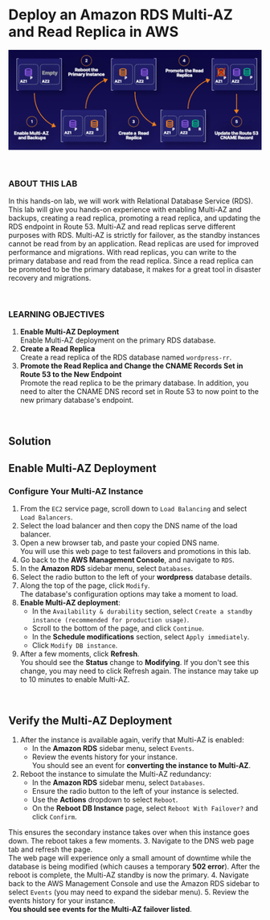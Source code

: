 # Deploy an Amazon RDS Multi-AZ and Read Replica in AWS

![](../img/5.2.LabDiagram.png)

<br>

### ABOUT THIS LAB
In this hands-on lab, we will work with Relational Database Service (RDS). This lab will give you hands-on experience with enabling Multi-AZ and backups, creating a read replica, promoting a read replica, and updating the RDS endpoint in Route 53. Multi-AZ and read replicas serve different purposes with RDS. Multi-AZ is strictly for failover, as the standby instances cannot be read from by an application. Read replicas are used for improved performance and migrations. With read replicas, you can write to the primary database and read from the read replica. Since a read replica can be promoted to be the primary database, it makes for a great tool in disaster recovery and migrations.

<br>

### LEARNING OBJECTIVES
1. **Enable Multi-AZ Deployment**<br>Enable Multi-AZ deployment on the primary RDS database.
2. **Create a Read Replica**<br>Create a read replica of the RDS database named `wordpress-rr`.
3. **Promote the Read Replica and Change the CNAME Records Set in Route 53 to the New Endpoint**<br>Promote the read replica to be the primary database. In addition, you need to alter the CNAME DNS record set in Route 53 to now point to the new primary database's endpoint.

<br>

## Solution
## Enable Multi-AZ Deployment
### Configure Your Multi-AZ Instance
1. From the `EC2` service page, scroll down to `Load Balancing` and select `Load Balancers`.
2. Select the load balancer and then copy the DNS name of the load balancer.
3. Open a new browser tab, and paste your copied DNS name.<br>You will use this web page to test failovers and promotions in this lab.
4. Go back to the **AWS Management Console**, and navigate to `RDS`.
5. In the **Amazon RDS** sidebar menu, select `Databases`.
6. Select the radio button to the left of your **wordpress** database details.
7. Along the top of the page, click `Modify`.<br>The database's configuration options may take a moment to load.
8. **Enable Multi-AZ deployment**:
    - In the `Availability & durability` section, select `Create a standby instance (recommended for production usage)`.
    - Scroll to the bottom of the page, and click `Continue`.
    - In the **Schedule modifications** section, select `Apply immediately`.
    - Click `Modify DB instance`.
9. After a few moments, click **Refresh**.<br>You should see the **Status** change to **Modifying**. If you don't see this change, you may need to click Refresh again. The instance may take up to 10 minutes to enable Multi-AZ.

<br>

## Verify the Multi-AZ Deployment
1. After the instance is available again, verify that Multi-AZ is enabled:
    - In the **Amazon RDS** sidebar menu, select `Events`.
    - Review the events history for your instance.<br>You should see an event for **converting the instance to Multi-AZ**.
2. Reboot the instance to simulate the Multi-AZ redundancy:
    - In the **Amazon RDS** sidebar menu, select `Databases`.
    - Ensure the radio button to the left of your instance is selected.
    - Use the **Actions** dropdown to select `Reboot`.
    - On the **Reboot DB Instance** page, select `Reboot With Failover?` and click `Confirm`.

This ensures the secondary instance takes over when this instance goes down. The reboot takes a few moments.
3. Navigate to the DNS web page tab and refresh the page.<br>
The web page will experience only a small amount of downtime while the database is being modified (which causes a temporary **502 error**). After the reboot is complete, the Multi-AZ standby is now the primary.
4. Navigate back to the AWS Management Console and use the Amazon RDS sidebar to select `Events` (you may need to expand the sidebar menu).
5. Review the events history for your instance.<br>**You should see events for the Multi-AZ failover listed**.

<br>
